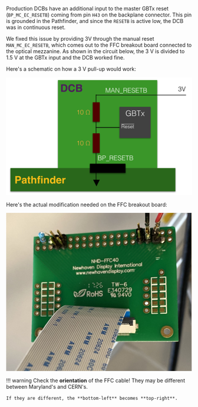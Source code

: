Production DCBs have an additional input to the master GBTx reset
(`BP_MC_EC_RESETB`) coming from pin `H43` on the backplane connector. This pin
is grounded in the Pathfinder, and since the `RESETB` is active low, the DCB was in
continuous reset.

We fixed this issue by providing 3V through the manual reset `MAN_MC_EC_RESETB`,
which comes out to the FFC breakout board connected to the optical mezzanine.
As shown in the circuit below, the 3 V is divided to 1.5 V at the GBTx input
and the DCB worked fine.

Here's a schematic on how a 3 V pull-up would work:

![3V pulup](./dcb_prod_pathfinder_schematic.png)

Here's the actual modification needed on the FFC breakout board:

![FFC breakout](./ffc_bb_harness.jpg)

!!! warning
    Check the **orientation** of the FFC cable! They may be different between
    Maryland's and CERN's.

    If they are different, the **bottom-left** becomes **top-right**.
